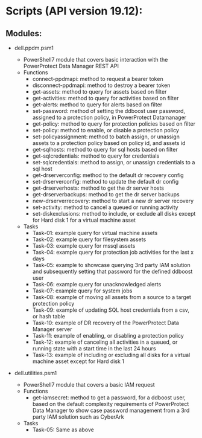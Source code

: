 # Scripts (API version 19.12):
## Modules: 
* dell.ppdm.psm1
    * PowerShell7 module that covers basic interaction with the PowerProtect Data Manager REST API
    * Functions
        * connect-ppdmapi: method to request a bearer token
        * disconnect-ppdmapi: method to destroy a bearer token
        * get-assets: method to query for assets based on filter
        * get-activities: method to query for activities based on filter
        * get-alerts: method to query for alerts based on filter
        * set-password: method of setting the ddboost user password, assigned to a protection policy, in PowerProtect Datamanager
        * get-policy: method to query for protection policies based on filter
        * set-policy: method to enable, or disable a protection policy
        * set-policyassignment: method to batch assign, or unassign assets to a protection policy based on policy id, and assets id
        * get-sqlhosts: method to query for sql hosts based on filter
        * get-sqlcredentials: method to query for credentials
        * set-sqlcredentials: method to assign, or unassign credentials to a sql host
        * get-drserverconfig: method to the default dr recovery config
        * set-drserverconfig: method to update the default dr config
        * get-drserverhosts: method to get the dr server hosts
        * get-drserverbackups: method to get the dr server backups
        * new-drserverrecovery: method to start a new dr server recovery
        * set-activity: method to cancel a queued or running activity
        * set-diskexclusions: method to include, or exclude all disks except for Hard disk 1 for a virtual machine asset
    * Tasks
        * Task-01: example query for virtual machine assets
        * Task-02: example query for filesystem assets
        * Task-03: example query for mssql assets
        * Task-04: example query for protection job activities for the last x days
        * Task-05: example to showcase querying 3rd party IAM solution and subsequently setting that password for the defined ddboost user
        * Task-06: example query for unacknowledged alerts
        * Task-07: example query for system jobs
        * Task-08: example of moving all assets from a source to a target protection policy
        * Task-09: example of updating SQL host credentials from a csv, or hash table
        * Task-10: example of DR recovery of the PowerProtect Data Manager server
        * Task-11: example of enabling, or disabling a protection policy
        * Task-12: example of canceling all activities in a queued, or running state with a start time in the last 24 hours
        * Task-13: example of including or excluding all disks for a virtual machine asset except for Hard disk 1

* dell.utilities.psm1
    * PowerShell7 module that covers a basic IAM request
    * Functions
        * get-iamsecret: method to get a password, for a ddboost user, based on the default complexity requirements of PowerProtect Data Manager to show case password management from a 3rd party IAM solution such as CyberArk
    * Tasks
        * Task-05: Same as above
